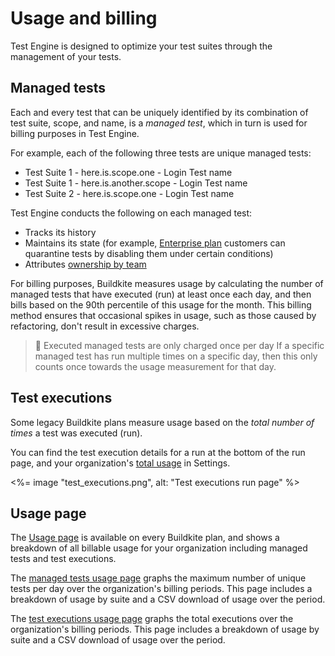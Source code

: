 # Usage and billing

Test Engine is designed to optimize your test suites through the management of your tests.

## Managed tests

Each and every test that can be uniquely identified by its combination of test suite, scope, and name, is a _managed test_, which in turn is used for billing purposes in Test Engine.

For example, each of the following three tests are unique managed tests:

- Test Suite 1 - here.is.scope.one - Login Test name
- Test Suite 1 - here.is.another.scope - Login Test name
- Test Suite 2 - here.is.scope.one - Login Test name

Test Engine conducts the following on each managed test:

- Tracks its history
- Maintains its state (for example, [Enterprise plan](https://buildkite.com/pricing) customers can quarantine tests by disabling them under certain conditions)
- Attributes [ownership by team](/docs/test-engine/test-suites/test-ownership)

For billing purposes, Buildkite measures usage by calculating the number of managed tests that have executed (run) at least once each day, and then bills based on the 90th percentile of this usage for the month. This billing method ensures that occasional spikes in usage, such as those caused by refactoring, don't result in excessive charges.

> 📘 Executed managed tests are only charged once per day
> If a specific managed test has run multiple times on a specific day, then this only counts once towards the usage measurement for that day.

## Test executions

Some legacy Buildkite plans measure usage based on the _total number of times_ a test was executed (run).

You can find the test execution details for a run at the bottom of the run page, and your organization's [total usage](#usage-page) in Settings.

<%= image "test_executions.png", alt: "Test executions run page" %>

## Usage page

The [Usage page](https://buildkite.com/organizations/~/usage?product=test_engine) is available on every Buildkite plan, and shows a breakdown of all billable usage for your organization including managed tests and test executions.

The [managed tests usage page](https://buildkite.com/organizations/~/usage/test_engine_managed_tests) graphs the maximum number of unique tests per day over the organization's billing periods. This page includes a breakdown of usage by suite and a CSV download of usage over the period.

The [test executions usage page](https://buildkite.com/organizations/~/usage/test_executions) graphs the total executions over the organization's billing periods. This page includes a breakdown of usage by suite and a CSV download of usage over the period.
